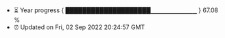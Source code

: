 - ⏳ Year progress { ████████████████████▁▁▁▁▁▁▁▁▁▁ } 67.08 %
- ⏰ Updated on Fri, 02 Sep 2022 20:24:57 GMT

